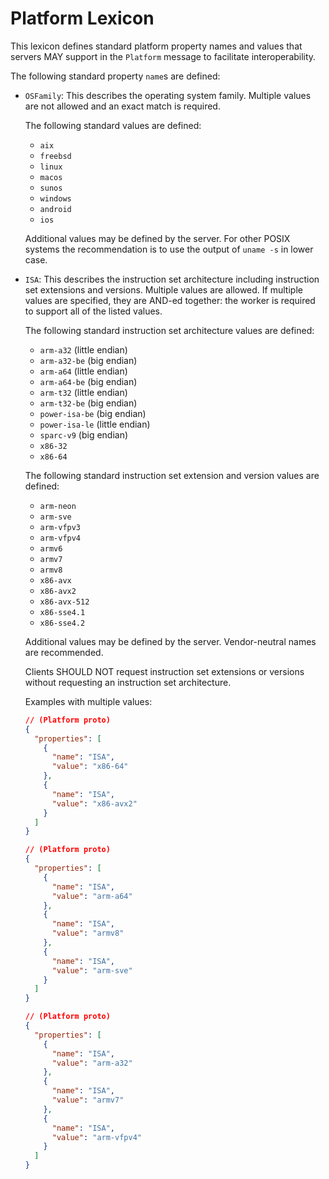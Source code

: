 # Platform Lexicon

This lexicon defines standard platform property names and values that servers
MAY support in the `Platform` message to facilitate interoperability.

The following standard property `name`s are defined:

* `OSFamily`: This describes the operating system family. Multiple values
  are not allowed and an exact match is required.

  The following standard values are defined:

    - `aix`
    - `freebsd`
    - `linux`
    - `macos`
    - `sunos`
    - `windows`
    - `android`
    - `ios`

  Additional values may be defined by the server. For other POSIX systems
  the recommendation is to use the output of `uname -s` in lower case.

* `ISA`: This describes the instruction set architecture including
  instruction set extensions and versions. Multiple values are allowed. If
  multiple values are specified, they are AND-ed together: the worker is
  required to support all of the listed values.

  The following standard instruction set architecture values are defined:

    - `arm-a32` (little endian)
    - `arm-a32-be` (big endian)
    - `arm-a64` (little endian)
    - `arm-a64-be` (big endian)
    - `arm-t32` (little endian)
    - `arm-t32-be` (big endian)
    - `power-isa-be` (big endian)
    - `power-isa-le` (little endian)
    - `sparc-v9` (big endian)
    - `x86-32`
    - `x86-64`

  The following standard instruction set extension and version values are
  defined:

    - `arm-neon`
    - `arm-sve`
    - `arm-vfpv3`
    - `arm-vfpv4`
    - `armv6`
    - `armv7`
    - `armv8`
    - `x86-avx`
    - `x86-avx2`
    - `x86-avx-512`
    - `x86-sse4.1`
    - `x86-sse4.2`

  Additional values may be defined by the server. Vendor-neutral names are
  recommended.

  Clients SHOULD NOT request instruction set extensions or versions without
  requesting an instruction set architecture.

  Examples with multiple values:

  ```json
  // (Platform proto)
  {
    "properties": [
      {
        "name": "ISA",
        "value": "x86-64"
      },
      {
        "name": "ISA",
        "value": "x86-avx2"
      }
    ]
  }
  ```

  ```json
  // (Platform proto)
  {
    "properties": [
      {
        "name": "ISA",
        "value": "arm-a64"
      },
      {
        "name": "ISA",
        "value": "armv8"
      },
      {
        "name": "ISA",
        "value": "arm-sve"
      }
    ]
  }
  ```

  ```json
  // (Platform proto)
  {
    "properties": [
      {
        "name": "ISA",
        "value": "arm-a32"
      },
      {
        "name": "ISA",
        "value": "armv7"
      },
      {
        "name": "ISA",
        "value": "arm-vfpv4"
      }
    ]
  }
  ```

